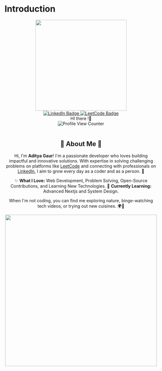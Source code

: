 # Introduction
<div id="header" align="center">
  
  <img src="https://media.giphy.com/media/RJz6jyLPDr2C7H946G/giphy.gif?cid=ecf05e47pjefn9vgwdxnqmh9zygfqrqtds8sa1e7yby64xe1&ep=v1_gifs_related&rid=giphy.gif&ct=g" width="300"/>
</div>
<div id="badges" align="center">
  <a href="https://www.linkedin.com/in/adityagaur01/">
    <img src="https://img.shields.io/badge/LinkedIn-blue?style=for-the-badge&logo=linkedin&logoColor=white" alt="LinkedIn Badge"/>
  </a>
  <a href="https://leetcode.com/u/adityagaur086/">
    <img src="https://img.shields.io/badge/LeetCode-orange?style=for-the-badge&logo=leetcode&logoColor=white" alt="LeetCode Badge"/>

  </a>

</div>
<div align="center"> HI there !👋</div>
<div align="center">
  <img src="https://komarev.com/ghpvc/?username=GAURJIsaheb&style=for-the-badge&color=blue" alt="Profile View Counter"/>
</div>
<br>
<div align="center">
  <h2>🌟 About Me 🌟</h2>
  <p>
    Hi, I'm <strong>Aditya Gaur</strong>! I'm a passionate developer who loves building impactful and innovative solutions. 
    With expertise in solving challenging problems on platforms like <a href="https://leetcode.com/u/adityagaur086/">LeetCode</a> and connecting with professionals on <a href="https://www.linkedin.com/in/adityagaur01/">LinkedIn</a>, 
    I aim to grow every day as a coder and as a person. 🚀
  </p>
  <p>
    ✨ <strong>What I Love:</strong> Web Development, Problem Solving, Open-Source Contributions, and Learning New Technologies.
    🌱 <strong>Currently Learning:</strong> Advanced Nextjs and System Design.
  </p>
  <p>
    When I'm not coding, you can find me exploring nature, binge-watching tech videos, or trying out new cuisines. 🌍🍴
  </p>

</div>

<div align="center">
  <img src="https://media.giphy.com/media/3I3jTV4eGD15KSsHwS/giphy.gif?cid=790b7611kijzfsyjm16nxcbv060tw3qr3ac1f5zlkazwl62t&ep=v1_gifs_search&rid=giphy.gif&ct=g" width="500" height="500"/>
</div>
